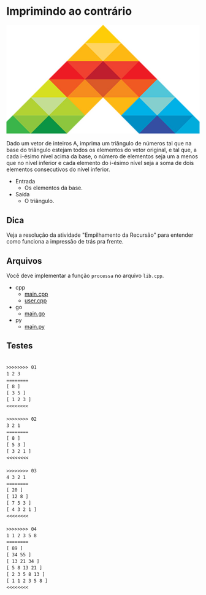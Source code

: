 # Imprimindo ao contrário

![_](https://raw.githubusercontent.com/qxcodeed/arcade/master/base/triangulo/cover.jpg)

Dado um vetor de inteiros A, imprima um triângulo de números tal que na base do triângulo estejam todos os elementos do vetor original, e tal que, a cada i-ésimo nível acima da base, o número de elementos seja um a menos que no nível inferior e cada elemento do i-ésimo nível seja a soma de dois elementos consecutivos do nível inferior.

- Entrada
  - Os elementos da base.
- Saída
  - O triângulo.

## Dica

Veja a resolução da atividade "Empilhamento da Recursão" para entender como funciona a impressão de trás pra frente.

## Arquivos

Você deve implementar a função `processa` no arquivo `lib.cpp`.

<!-- links .cache/draft -->
- cpp
  - [main.cpp](https://github.com/qxcodeed/arcade/blob/master/base/triangulo/.cache/draft/cpp/main.cpp)
  - [user.cpp](https://github.com/qxcodeed/arcade/blob/master/base/triangulo/.cache/draft/cpp/user.cpp)
- go
  - [main.go](https://github.com/qxcodeed/arcade/blob/master/base/triangulo/.cache/draft/go/main.go)
- py
  - [main.py](https://github.com/qxcodeed/arcade/blob/master/base/triangulo/.cache/draft/py/main.py)
<!-- links -->

## Testes

```txt

>>>>>>>> 01
1 2 3
========
[ 8 ]
[ 3 5 ]
[ 1 2 3 ]
<<<<<<<<

>>>>>>>> 02
3 2 1
========
[ 8 ]
[ 5 3 ]
[ 3 2 1 ]
<<<<<<<<

>>>>>>>> 03
4 3 2 1
========
[ 20 ]
[ 12 8 ]
[ 7 5 3 ]
[ 4 3 2 1 ]
<<<<<<<<

>>>>>>>> 04
1 1 2 3 5 8
========
[ 89 ]
[ 34 55 ]
[ 13 21 34 ]
[ 5 8 13 21 ]
[ 2 3 5 8 13 ]
[ 1 1 2 3 5 8 ]
<<<<<<<<

```
